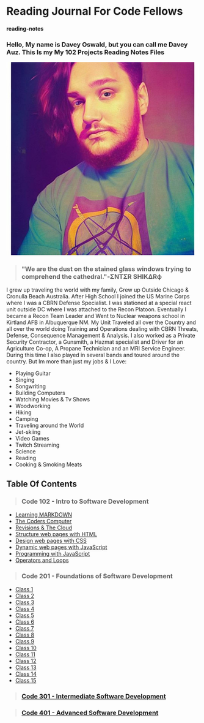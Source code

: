 # Reading Journal For Code Fellows

#### reading-notes

### Hello, My name is Davey Oswald, but you can call me Davey Auz. This Is my My 102 Projects Reading Notes Files

![Photo of Me](DaveyPhoto1.jpg)

>### "We are the dust on the stained glass windows trying to comprehend the cathedral."-ΣNTΣR SHIKΔRф

I grew up traveling the world with my family, Grew up Outside Chicago & Cronulla Beach Australia. After High School I joined the US Marine Corps where I was a CBRN Defense Specialist. I was stationed at a special react unit outside DC where I was attached to the Recon Platoon. Eventually I became a Recon Team Leader and Went to Nuclear weapons school in Kirtland AFB in Albuquerque NM. My Unit Traveled all over the Country and all over the world doing Training and Operations dealing with CBRN Threats, Defense, Consequence Management & Analysis. I also worked as a Private Security Contractor, a Gunsmith, a Hazmat specialist and Driver for an Agriculture Co-op, A Propane Technician and an MRI Service Engineer. During this time I also played in several bands and toured around the country. But Im more than just my jobs & I Love:

* Playing Guitar
* Singing
* Songwriting
* Building Computers
* Watching Movies & Tv Shows
* Woodworking
* Hiking
* Camping
* Traveling around the World
* Jet-skiing
* Video Games
* Twitch Streaming
* Science
* Reading
* Cooking & Smoking Meats

## Table Of Contents

>### Code 102 - Intro to Software Development

* [Learning MARKDOWN](./102/Class1.md)
* [The Coders Computer](./102/Class2.md)
* [Revisions & The Cloud](./102/Class3.md)
* [Structure web pages with HTML](./102/Class4.md)
* [Design web pages with CSS](./102/Class5.md)
* [Dynamic web pages with JavaScript](./102/Class6.md)
* [Programming with JavaScript](./102/Class7.md)
* [Operators and Loops](./102/Class8.md)

>### Code 201 - Foundations of Software Development

* [Class 1](./201/Class1.md)
* [Class 2](./201/Class2.md)
* [Class 3](./201/Class3.md)
* [Class 4](./201/Class4.md)
* [Class 5](./201/Class5.md)
* [Class 6](./201/Class6.md)
* [Class 7](./201/Class7.md)
* [Class 8](./201/Class8.md)
* [Class 9](./201/Class9.md)
* [Class 10](./201/Class10.md)
* [Class 11](./201/Class11.md)
* [Class 12](./201/Class12.md)
* [Class 13](./201/Class13.md)
* [Class 14](./201/Class14.md)
* [Class 15](./201/Class15.md)

>### [Code 301 - Intermediate Software Development](./Code%20301%20-%20Intermediate%20Software%20Development/)

>### [Code 401 - Advanced Software Development](./Code%20401%20-%20Advanced%20Software%20Development/)